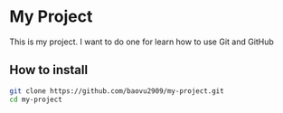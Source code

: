 # My Project

This is my project. I want to do one for learn how to use Git and GitHub

## How to install


```bash
git clone https://github.com/baovu2909/my-project.git
cd my-project
